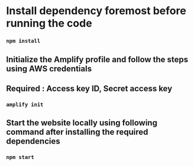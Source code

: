 # Install dependency foremost before running the code

### `npm install`

## Initialize the Amplify profile and follow the steps using AWS credentials
## Required : Access key ID, Secret access key

### `amplify init`

## Start the website locally using following command after installing the required dependencies

### `npm start`